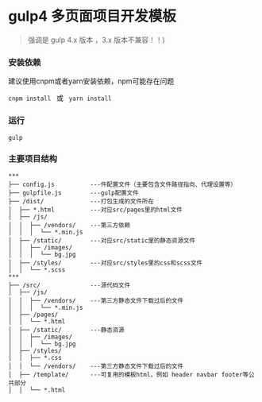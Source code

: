 # gulp4 多页面项目开发模板

> 强调是 gulp 4.x 版本 ，3.x 版本不兼容！！)


### 安装依赖
  建议使用cnpm或者yarn安装依赖，npm可能存在问题
  
  `cnpm install
  `
  或
  `
  yarn install`

### 运行

 `gulp`

### 主要项目结构
```
***
├── config.js          ---件配置文件（主要包含文件路径指向、代理设置等）
├── gulpfile.js        ---gulp配置文件
├── /dist/             ---打包生成的文件所在
│  ├── *.html          ---对应src/pages里的html文件
│  ├── /js/
│  │  ├── /vendors/    ---第三方依赖
│  │  │  └── *.min.js
│  ├── /static/        ---对应src/static里的静态资源文件
│  │  ├── /images/
│  │  │  └── bg.jpg
│  ├── /styles/        ---对应src/styles里的css和scss文件
│  │  └── *.scss
***
├── /src/              ---源代码文件
│  ├── /js/
│  │  ├── /vendors/    ---第三方静态文件下载过后的文件
│  │  │  └── *.min.js
│  ├── /pages/
│  │  └── *.html
│  ├── /static/        ---静态资源
│  │  ├── /images/
│  │  │  └── bg.jpg
│  ├── /styles/
│  │  ├── *.css
│  │  └── /vendors/    ---第三方静态文件下载过后的文件
│  ├── /template/      ---可复用的模板html，例如 header navbar footer等公共部分
│  │  └── *.html

```